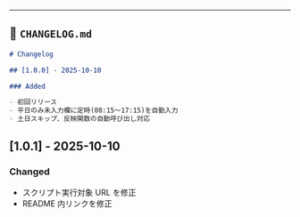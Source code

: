 ---

## 🧾 `CHANGELOG.md`

```markdown
# Changelog

## [1.0.0] - 2025-10-10

### Added

- 初回リリース
- 平日のみ未入力欄に定時(08:15〜17:15)を自動入力
- 土日スキップ、反映関数の自動呼び出し対応
```

## [1.0.1] - 2025-10-10

### Changed

- スクリプト実行対象 URL を修正
- README 内リンクを修正
